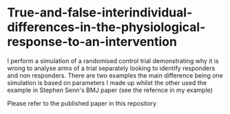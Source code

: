 # True-and-false-interindividual-differences-in-the-physiological-response-to-an-intervention

I perform a simulation of a randomised control trial demonstrating why it is wrong to analyse arms of a trial separately looking to identify responders and non responders. There are two examples the main difference being one simulation is based on parameters I made up whilst the other used the example in Stephen Senn's BMJ paper (see the refernce in my example) 

Please refer to the published paper in this repository
